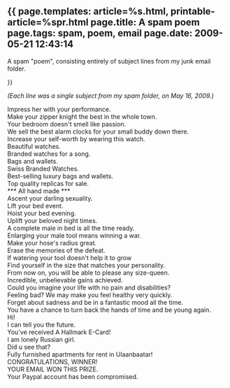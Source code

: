 {{
page.templates: article=%s.html, printable-article=%spr.html
page.title: A spam poem
page.tags: spam, poem, email
page.date: 2009-05-21 12:43:14
---
A spam "poem", consisting entirely of subject lines from my junk
email folder.


}}

*(Each line was a single subject from my spam folder, on May 16, 2009.)*

Impress her with your performance.  
Make your zipper knight the best in the whole town.  
Your bedroom doesn't smell like passion.  
We sell the best alarm clocks for your small buddy down there.  
Increase your self-worth by wearing this watch.  
Beautiful watches.  
Branded watches for a song.  
Bags and wallets.  
Swiss Branded Watches.  
Best-selling luxury bags and wallets.  
Top quality replicas for sale.  
\*\*\* All hand made \*\*\*  
Ascent your darling sexuality.  
Lift your bed event.  
Hoist your bed evening.  
Uplift your beloved night times.  
A complete male in bed is all the time ready.  
Enlarging your male tool means winning a war.  
Make your hose's radius great.  
Erase the memories of the defeat.  
If watering your tool doesn't help it to grow  
Find yourself in the size that matches your personality.  
From now on, you will be able to please any size-queen.  
Incredible, unbelievable gains achieved.  
Could you imagine your life with no pain and disabilities?  
Feeling bad? We may make you feel healthy very quickly.  
Forget about sadness and be in a fantastic mood all the time.  
You have a chance to turn back the hands of time and be young
again.  
Hi!  
I can tell you the future.  
You've received A Hallmark E-Card!  
I am lonely Russian girl.  
Did u see that?  
Fully furnished apartments for rent in Ulaanbaatar!  
CONGRATULATIONS, WINNER!  
YOUR EMAIL WON THIS PRIZE.  
Your Paypal account has been compromised.

